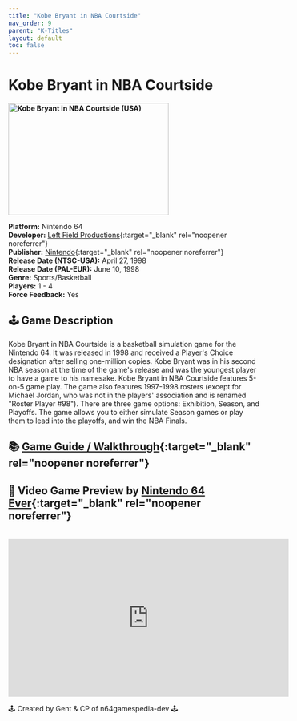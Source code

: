 ```yaml
---
title: "Kobe Bryant in NBA Courtside"
nav_order: 9
parent: "K-Titles"
layout: default
toc: false
---
```


# Kobe Bryant in NBA Courtside

<b>
<img src="https://images.launchbox-app.com//403e000d-0563-41fc-9318-91732f3d1e76.jpg" alt="Kobe Bryant in NBA Courtside (USA)" width="320" height="224" />
</b>

**Platform:** Nintendo 64  
**Developer:** [Left Field Productions](https://en.wikipedia.org/wiki/Left_Field_Productions){:target="_blank" rel="noopener noreferrer"}  
**Publisher:** [Nintendo](https://en.wikipedia.org/wiki/Nintendo){:target="_blank" rel="noopener noreferrer"}  
**Release Date (NTSC-USA):** April 27, 1998  
**Release Date (PAL-EUR):** June 10, 1998  
**Genre:** Sports/Basketball  
**Players:** 1 - 4  
**Force Feedback:** Yes  

## 🕹️ Game Description
Kobe Bryant in NBA Courtside is a basketball simulation game for the Nintendo 64. It was released in 1998 and received a Player's Choice designation after selling one-million copies. Kobe Bryant was in his second NBA season at the time of the game's release and was the youngest player to have a game to his namesake. Kobe Bryant in NBA Courtside features 5-on-5 game play. The game also features 1997-1998 rosters (except for Michael Jordan, who was not in the players' association and is renamed "Roster Player #98"). There are three game options: Exhibition, Season, and Playoffs. The game allows you to either simulate Season games or play them to lead into the playoffs, and win the NBA Finals.

## 📚 [Game Guide / Walkthrough](https://gamefaqs.gamespot.com/n64/197750-kobe-bryant-in-nba-courtside/faqs/3278){:target="_blank" rel="noopener noreferrer"}

## 🎥 Video Game Preview by [Nintendo 64 Ever](https://www.youtube.com/channel/UCJGb8I27ZXFM1Ox6qxc9Dlg){:target="_blank" rel="noopener noreferrer"}
<br />  
<iframe width="560" height="315" src="https://www.youtube.com/embed/hKfMruzekLU" title="YouTube video player" frameborder="0" allowfullscreen></iframe>

🕹️ Created by Gent & CP of n64gamespedia-dev 🕹️  
<!-- Vault Format: n64gamespedia-dev -->  
<!-- Protocol Source: _vault-specs/format-protocol.md -->
